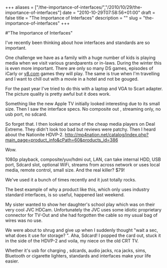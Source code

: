 +++
aliases = ["/the-importance-of-interfaces/","/2010/10/29/the-importance-of-interfaces"]
date = "2010-10-29T07:58:56+01:00"
draft = false
title = "The Importance of Interfaces"
description = ""
slug = "the-importance-of-interfaces"
+++

#"The Importance of Interfaces"


 <p>I&#39;ve recently been thinking about how interfaces and standards are so important.</p> <p>One challenge we have as a family with a huge number of kids is playing media when we visit various grandparents or in-laws. During the winter this is even more important. There are only so many DS games, episodes of iCarly or <a href="http://y8.com">y8.com</a> games they will play. The same is true when I&#39;m travelling and I want to chill out with a movie in a hotel and not be gouged.</p> <p>For the past year I&#39;ve tried to do this with a laptop and VGA to Scart adapter. The picture quality is pretty awful but it does work.</p> <p>Something like the new Apple TV initially looked interesting due to its small size. Then I saw the interface specs. No composite out , streaming only, no usb port, no sdcard.</p> <p>So forget that. I then looked at some of the cheap media players on Deal Extreme. They didn&#39;t look too bad but reviews were patchy. Then I heard about the Nationite HDVP-2. <a href="http://mp4nation.net/catalog/index.php?main_page=product_info&amp;cPath=60&amp;products_id=386">http://mp4nation.net/catalog/index.php?main_page=product_info&amp;cPath=60&amp;products_id=386</a></p> <p>Wow.</p> <p>1080p playback, composite/yuv/hdmi out, LAN, can take internal HDD, USB port, Sdcard slot, optional WiFi, streams from across network or uses local media, remote control, small size. And the real killer? $79!</p> <p>We&#39;ve used it a bunch of times recently and it just totally rocks.</p> <p>The best example of why a product like this, which only uses industry standard interfaces, is so useful, happened last weekend. </p> <p>My sister wanted to show her daughter&#39;s school play which was on their very cool JVC HDCam. Unfortunately the JVC uses some idiotic proprietary connector for TV-Out and she had forgotten the cable so my usual bag of wires was no use. </p> <p>We were about to shrug and give up when I suddenly thought &quot;wait a sec, what does it use for storage? &quot;. Aha, Sdcard! I popped the card out, stuck it in the side of the HDVP-2 and voila, my niece on the old CRT TV.</p> <p>Whether it&#39;s usb for charging , sdcards, audio jacks, rca jacks, sims, Bluetooth or cigarette lighters, standards and interfaces make your life easier.</p>
 
